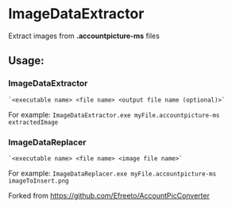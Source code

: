 # ImageDataExtractor
Extract images from **.accountpicture-ms** files

## Usage:
### ImageDataExtractor
	`<executable name> <file name> <output file name (optional)>`
For example: `ImageDataExtractor.exe myFile.accountpicture-ms extractedImage`
### ImageDataReplacer
	`<executable name> <file name> <image file name>`
For example: `ImageDataReplacer.exe myFile.accountpicture-ms imageToInsert.png`

Forked from https://github.com/Efreeto/AccountPicConverter

